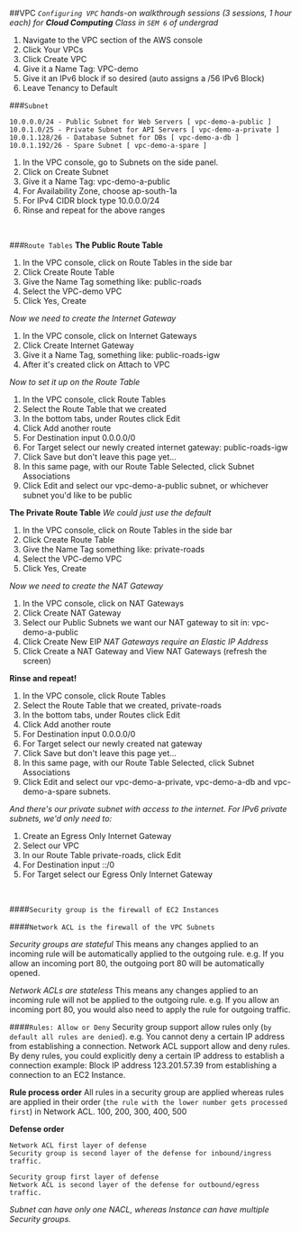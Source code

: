 ##VPC
_`Configuring VPC` hands-on walkthrough sessions (3 sessions, 1 hour each)_
_for **Cloud Computing** Class in `SEM 6` of undergrad_

1. Navigate to the VPC section of the AWS console
2. Click Your VPCs
3. Click Create VPC
4. Give it a Name Tag: VPC-demo
5. Give it an IPv6 block if so desired (auto assigns a /56 IPv6 Block)
6. Leave Tenancy to Default

###`Subnet`

```
10.0.0.0/24 - Public Subnet for Web Servers [ vpc-demo-a-public ]
10.0.1.0/25 - Private Subnet for API Servers [ vpc-demo-a-private ]
10.0.1.128/26 - Database Subnet for DBs [ vpc-demo-a-db ]
10.0.1.192/26 - Spare Subnet [ vpc-demo-a-spare ]
```

1. In the VPC console, go to Subnets on the side panel.
2. Click on Create Subnet
3. Give it a Name Tag: vpc-demo-a-public
4. For Availability Zone, choose ap-south-1a
5. For IPv4 CIDR block type 10.0.0.0/24
6. Rinse and repeat for the above ranges

<br />

###`Route Tables`
**The Public Route Table**

1. In the VPC console, click on Route Tables in the side bar
2. Click Create Route Table
3. Give the Name Tag something like: public-roads
4. Select the VPC-demo VPC
5. Click Yes, Create

_Now we need to create the Internet Gateway_

1. In the VPC console, click on Internet Gateways
2. Click Create Internet Gateway
3. Give it a Name Tag, something like: public-roads-igw
4. After it's created click on Attach to VPC

_Now to set it up on the Route Table_

1. In the VPC console, click Route Tables
2. Select the Route Table that we created
3. In the bottom tabs, under Routes click Edit
4. Click Add another route
5. For Destination input 0.0.0.0/0
6. For Target select our newly created internet gateway: public-roads-igw
7. Click Save but don't leave this page yet...
8. In this same page, with our Route Table Selected, click Subnet Associations
9. Click Edit and select our vpc-demo-a-public subnet, or whichever subnet you'd like to be public

**The Private Route Table**
_We could just use the default_

1. In the VPC console, click on Route Tables in the side bar
2. Click Create Route Table
3. Give the Name Tag something like: private-roads
4. Select the VPC-demo VPC
5. Click Yes, Create

_Now we need to create the NAT Gateway_

1. In the VPC console, click on NAT Gateways
2. Click Create NAT Gateway
3. Select our Public Subnets we want our NAT gateway to sit in: vpc-demo-a-public
4. Click Create New EIP
   _NAT Gateways require an Elastic IP Address_
5. Click Create a NAT Gateway and View NAT Gateways (refresh the screen)

**Rinse and repeat!**

1. In the VPC console, click Route Tables
2. Select the Route Table that we created, private-roads
3. In the bottom tabs, under Routes click Edit
4. Click Add another route
5. For Destination input 0.0.0.0/0
6. For Target select our newly created nat gateway
7. Click Save but don't leave this page yet...
8. In this same page, with our Route Table Selected, click Subnet Associations
9. Click Edit and select our vpc-demo-a-private, vpc-demo-a-db and vpc-demo-a-spare subnets.

_And there's our private subnet with access to the internet. For IPv6 private subnets, we'd only need to:_

1. Create an Egress Only Internet Gateway
2. Select our VPC
3. In our Route Table private-roads, click Edit
4. For Destination input ::/0
5. For Target select our Egress Only Internet Gateway

<br />

####`Security group is the firewall of EC2 Instances`

####`Network ACL is the firewall of the VPC Subnets`

_Security groups are stateful_
This means any changes applied to an incoming rule will be automatically applied to the outgoing rule.
e.g. If you allow an incoming port 80, the outgoing port 80 will be automatically opened.

_Network ACLs are stateless_
This means any changes applied to an incoming rule will not be applied to the outgoing rule.
e.g. If you allow an incoming port 80, you would also need to apply the rule for outgoing traffic.

####`Rules: Allow or Deny`
Security group support allow rules only (`by default all rules are denied`).
e.g. You cannot deny a certain IP address from establishing a connection.
Network ACL support allow and deny rules.
By deny rules, you could explicitly deny a certain IP address to establish a connection example:
Block IP address 123.201.57.39 from establishing a connection to an EC2 Instance.

**Rule process order**
All rules in a security group are applied whereas rules are applied in their order
(`the rule with the lower number gets processed first`) in Network ACL.
100, 200, 300, 400, 500

**Defense order**

```
Network ACL first layer of defense
Security group is second layer of the defense for inbound/ingress traffic.
```

```
Security group first layer of defense
Network ACL is second layer of the defense for outbound/egress traffic.
```

_Subnet can have only one NACL, whereas Instance can have multiple Security groups._
